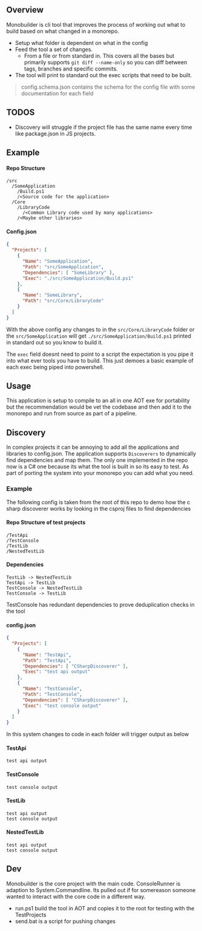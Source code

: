 ## Overview

Monobuilder is cli tool that improves the process of working out what to build based on what changed in a monorepo.
- Setup what folder is dependent on what in the config
- Feed the tool a set of changes. 
  - From a file or from standard in. This covers all the bases but primarily supports `git diff --name-only` so you can diff between tags, branches and specific commits.
- The tool will print to standard out the exec scripts that need to be built.

> config.schema.json contains the schema for the config file with some documentation for each field

## TODOS
- Discovery will struggle if the project file has the same name every time like package.json in JS projects.

## Example

#### Repo Structure
```
/src
  /SomeApplication
    /Build.ps1
    /<Source code for the application>
  /Core
    /LibraryCode
      /<Common Library code used by many applications>
    /<Maybe other libraries>
```

#### Config.json 
```JSON
{
  "Projects": [
    {
      "Name": "SomeApplication",
      "Path": "src/SomeApplication",
      "Dependencies": [ "SomeLibrary" ],
      "Exec": "./src/SomeApplication/Build.ps1"
    },
    {
      "Name": "SomeLibrary",
      "Path": "src/Core/LibraryCode"
    }
  ]
}
```

With the above config any changes to in the `src/Core/LibraryCode` folder or the `src/SomeApplication` will get `./src/SomeApplication/Build.ps1` printed in standard out so you know to build it.

The `exec` field doesnt need to point to a script the expectation is you pipe it into what ever tools you have to build. This just demoes a basic example of each exec being piped into powershell.

## Usage
This application is setup to compile to an all in one AOT exe for portability but the recommendation would be vet the codebase and then add it to the monorepo and run from source as part of a pipeline.

## Discovery
In complex projects it can be annoying to add all the applications and libraries to config.json. The application supports `Discoverers` to dynamically find dependencies and map them. The only one implemented in the repo now
is a C# one because its what the tool is built in so its easy to test. As part of porting the system into your monorepo you can add what you need.

### Example

The following config is taken from the root of this repo to demo how the c sharp discoverer works by looking in the csproj files to find dependencies

#### Repo Structure of test projects
```
/TestApi
/TestConsole
/TestLib
/NestedTestLib
```

#### Dependencies
```
TestLib -> NestedTestLib
TestApi -> TestLib
TestConsole -> NestedTestLib
TestConsole -> TestLib
```

TestConsole has redundant dependencies to prove deduplication checks in the tool

#### config.json
```JSON
{
  "Projects": [
    {
      "Name": "TestApi",
      "Path": "TestApi",
      "Dependencies": [ "CSharpDiscoverer" ],
      "Exec": "test api output"
    },
    {
      "Name": "TestConsole",
      "Path": "TestConsole",
      "Dependencies": [ "CSharpDiscoverer" ],
      "Exec": "test console output"
    }
  ]
}
```

In this system changes to code in each folder will trigger output as below

#### TestApi
```
test api output
```

#### TestConsole
```
test console output
```

#### TestLib
```
test api output
test console output
```

#### NestedTestLib
```
test api output
test console output
```

## Dev

Monobuilder is the core project with the main code. ConsoleRunner is adaption to System.Commandline. Its pulled out if for somereason someone wanted to interact with the core code in a different way.

- run.ps1 build the tool in AOT and copies it to the root for testing with the TestProjects
- send.bat is a script for pushing changes
